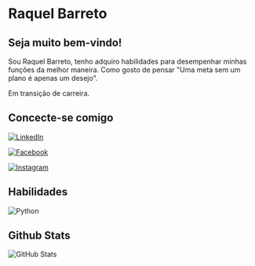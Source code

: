 # Raquel Barreto

## Seja muito bem-vindo!

Sou Raquel Barreto, tenho adquiro habilidades para desempenhar minhas funções da melhor maneira.
Como gosto de pensar "Uma meta sem um plano é apenas um desejo".

Em transição de carreira.


## Concecte-se comigo
[![LinkedIn](https://img.shields.io/badge/LinkedIn-000?style=for-the-badge&logo=linkedin&logoColor=0E76A8)](https://www.linkedin.com/in/raquel-barreto-501a38277/)

[![Facebook](https://img.shields.io/badge/Facebook-000?style=for-the-badge&logo=facebook)](https://www.facebook.com/raquel.barretofju/)

[![Instagram](https://img.shields.io/badge/Instagram-000?style=for-the-badge&logo=instagram)](https://www.instagram.com/racheelbarreto/)


## Habilidades

![Python](https://img.shields.io/badge/Python-000?style=for-the-badge&logo=python)

## Github Stats
![GitHub Stats](https://github-readme-stats.vercel.app/api?username=raquelbarretofju&theme=transparent&bg_color=000&border_color=30A3DC&show_icons=true&icon_color=30A3DC&title_color=E94D5F&text_color=FFF)
